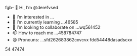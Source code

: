 fgb- 👋 Hi, I’m @derefvsed
- 👀 I’m interested in ...
- 🌱 I’m currently learning ...46585
- 💞️ I’m looking to collaborate on ...wq561452
- 📫 How to reach me ...458784747
- 😄 Pronouns: ...sfd262683862cxvcvx
fdd54448dasadscxv
<!---uoui132qw4gjlkjilxbz45sdf
derefvsed/derefvsed is a ✨ special ✨ repository because its `README.md` (this fijmle) appears on your GitHub profile.dfhwer
You can click the Preview link to take a look at your changes.xcv23
--->
54
47474
